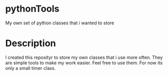 # pythonTools
My own set of python classes that i wanted to store

# Description
I created this reposityr to store my own classes that i use more often. They are simple tools to make my work easier.
Feel free to use them. For now its only a small timer class.
